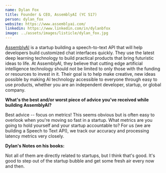 ```yaml
---
name: Dylan Fox
title: Founder & CEO, AssemblyAI (YC S17)
person: dylan_fox
website: https://www.assemblyai.com/
linkedin: https://www.linkedin.com/in/dylanbfox
image: ../assets/images/listicle/dylan_fox.jpg
---
```


<a href="https://www.assemblyai.com/">AssemblyAI</a> is a startup building a speech-to-text API that will help developers build customized chat interfaces quickly. They use the latest deep learning technology to build practical products that bring futuristic ideas to life. At AssemblyAI, they believe that cutting edge artificial intelligence technology should not be limited to only those with the funding or resources to invest in it. Their goal is to help make creative, new ideas possible by making AI technology accessible to everyone through easy to use products, whether you are an independent developer, startup, or global company.

<b>What's the best and/or worst piece of advice you've received while building AssemblyAI?</b>

Best advice -- focus on metrics! This seems obvious but is often easy to overlook when you're moving so fast in a startup. What metrics are you going to hold yourself and your startup accountable to? For us (we are building a Speech to Text API), we track our accuracy and processing latency metrics very closely.

<b>Dylan's Notes on his books:</b>

Not all of them are directly related to startups, but I think that's good. It's good to step out of the startup bubble and get some fresh air every now and then.






